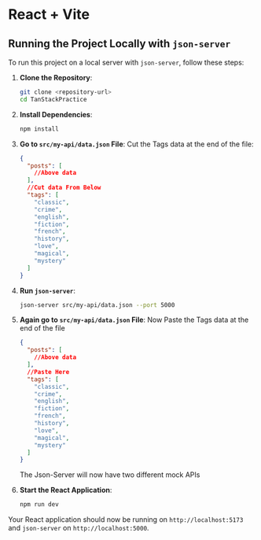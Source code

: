 # React + Vite

## Running the Project Locally with `json-server`

To run this project on a local server with `json-server`, follow these steps:

1. **Clone the Repository**:

   ```sh
   git clone <repository-url>
   cd TanStackPractice
   ```

2. **Install Dependencies**:

   ```sh
   npm install
   ```

3. **Go to `src/my-api/data.json` File**:
   Cut the Tags data at the end of the file:

   ```json
   {
     "posts": [
       //Above data
     ],
     //Cut data From Below
     "tags": [
       "classic",
       "crime",
       "english",
       "fiction",
       "french",
       "history",
       "love",
       "magical",
       "mystery"
     ]
   }
   ```

4. **Run `json-server`**:

   ```sh
   json-server src/my-api/data.json --port 5000
   ```

5. **Again go to `src/my-api/data.json` File**:
   Now Paste the Tags data at the end of the file

   ```json
   {
     "posts": [
       //Above data
     ],
     //Paste Here
     "tags": [
       "classic",
       "crime",
       "english",
       "fiction",
       "french",
       "history",
       "love",
       "magical",
       "mystery"
     ]
   }
   ```

   The Json-Server will now have two different mock APIs

6. **Start the React Application**:
   ```sh
   npm run dev
   ```

Your React application should now be running on `http://localhost:5173` and `json-server` on `http://localhost:5000`.
